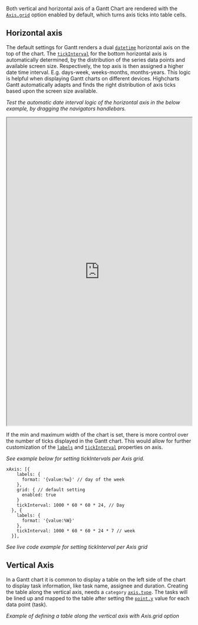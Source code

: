 Both vertical and horizontal axis of a Gantt Chart are rendered with the [`Axis.grid`](https://api.highcharts.com/gantt/xAxis.grid) option enabled by default, which turns axis ticks into table cells.

Horizontal axis
---------------

The default settings for Gantt renders a dual [`datetime`](https://api.highcharts.com/gantt/xAxis.type) horizontal axis on the top of the chart. The [`tickInterval`](https://api.highcharts.com/gantt/xAxis.tickInterval) for the bottom horizontal axis is automatically determined, by the distribution of the series data points and available screen size. Respectively, the top axis is then assigned a higher date time interval. E.g. days-week, weeks-months, months-years. This logic is helpful when displaying Gantt charts on different devices. Highcharts Gantt automatically adapts and finds the right distribution of axis ticks based upon the screen size available.

_Test the automatic date interval logic of the horizontal axis in the below example, by dragging the navigators handlebars._

<iframe width="320" height="840" style="width: 100%;" src=https://www.highcharts.com/samples/embed/gantt/demo/with-stock-navigation></iframe>

If the min and maximum width of the chart is set, there is more control over the number of ticks displayed in the Gantt chart. This would allow for further customization of the [`labels`](https://api.highcharts.com/gantt/xAxis.labels) and [`tickInterval`](https://api.highcharts.com/gantt/xAxis.tickInterval) properties on axis.

_See example below for setting tickIntervals per Axis grid._

    
    xAxis: [{
        labels: {
          format: '{value:%w}' // day of the week
        },
        grid: { // default setting
          enabled: true 
        }
        tickInterval: 1000 * 60 * 60 * 24, // Day
      }, {
        labels: {
          format: '{value:%W}'
        },
        tickInterval: 1000 * 60 * 60 * 24 * 7 // week
      }], 

_See live code example for setting tickInterval per Axis grid_

Vertical Axis
-------------

In a Gantt chart it is common to display a table on the left side of the chart to display task information, like task name, assignee and duration. Creating the table along the vertical axis, needs a `category` [`axis.type`](https://api.highcharts.com/gantt/yAxis.type). The tasks will be lined up and mapped to the table after setting the [`point.y`](https://api.highcharts.com/gantt/series.gantt.data.y) value for each data point (task).

_Example of defining a table along the vertical axis with Axis.grid option_